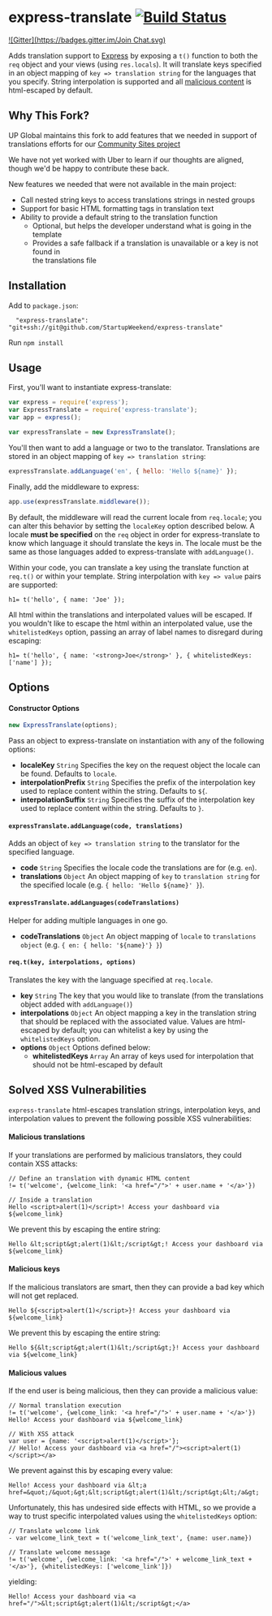 # express-translate [![Build Status](https://travis-ci.org/uber/express-translate.png?branch=master)](https://travis-ci.org/uber/express-translate)
[![Gitter](https://badges.gitter.im/Join Chat.svg)](https://gitter.im/StartupWeekend/express-translate?utm_source=badge&utm_medium=badge&utm_campaign=pr-badge)

Adds translation support to [Express](http://expressjs.com/) by exposing a `t()`
function to both the `req` object and your views (using `res.locals`). It will
translate keys specified in an object mapping of `key => translation string` for
the languages that you specify. String interpolation is supported and all
[malicious content](#solved-xss-vulnerabilities) is html-escaped by default.

## Why This Fork?

UP Global maintains this fork to add features that we needed in support of
translations efforts for our [Community Sites project](http://www.up.co/communities)

We have not yet worked with Uber to learn if our thoughts are aligned, though we'd
be happy to contribute these back.

New features we needed that were not available in the main project:

* Call nested string keys to access translations strings in nested groups
* Support for basic HTML formatting tags in translation text
* Ability to provide a default string to the translation function
  * Optional, but helps the developer understand what is going in the template
  * Provides a safe fallback if a translation is unavailable or a key is not found in   
  the translations file

## Installation

Add to `package.json`:

```
  "express-translate": "git+ssh://git@github.com/StartupWeekend/express-translate"
```

Run `npm install`

## Usage

First, you'll want to instantiate express-translate:

``` js
var express = require('express');
var ExpressTranslate = require('express-translate');
var app = express();

var expressTranslate = new ExpressTranslate();
```

You'll then want to add a language or two to the translator. Translations are
stored in an object mapping of `key => translation string`:

``` js
expressTranslate.addLanguage('en', { hello: 'Hello ${name}' });
```

Finally, add the middleware to express:

``` js
app.use(expressTranslate.middleware());
```

By default, the middleware will read the current locale from `req.locale`; you
can alter this behavior by setting the `localeKey` option described below. A
locale **must be specified** on the `req` object in order for express-translate
to know which language it should translate the keys in. The locale must be the
same as those languages added to express-translate with `addLanguage()`.

Within your code, you can translate a key using the translate function
at `req.t()` or within your template. String interpolation with `key => value`
pairs are supported:

``` jade
h1= t('hello', { name: 'Joe' });
```

All html within the translations and interpolated values will be escaped. If
you wouldn't like to escape the html within an interpolated value, use the
`whitelistedKeys` option, passing an array of label names to disregard during escaping:

``` jade
h1= t('hello', { name: '<strong>Joe</strong>' }, { whitelistedKeys: ['name'] });
```

## Options

#### Constructor Options

``` js
new ExpressTranslate(options);
```

Pass an object to express-translate on instantiation with any of the following options:

- **localeKey** `String` Specifies the key on the request object the locale can
be found. Defaults to `locale`.
- **interpolationPrefix** `String` Specifies the prefix of the interpolation
key used to replace content within the string. Defaults to `${`.
- **interpolationSuffix** `String` Specifies the suffix of the interpolation
key used to replace content within the string. Defaults to `}`.

#### `expressTranslate.addLanguage(code, translations)`

Adds an object of `key => translation string` to the translator for the specified
language.

- **code** `String` Specifies the locale code the translations are for (e.g. `en`).
- **translations** `Object` An object mapping of `key` to `translation string`
for the specified locale (e.g. `{ hello: 'Hello ${name}' }`).

#### `expressTranslate.addLanguages(codeTranslations)`

Helper for adding multiple languages in one go.

- **codeTranslations** `Object` An object mapping of `locale` to `translations object`
(e.g. `{ en: { hello: '${name}'} }`)

#### `req.t(key, interpolations, options)`

Translates the key with the language specified at `req.locale`.

- **key** `String` The key that you would like to translate (from the translations
object added with `addLanguage()`)
- **interpolations** `Object` An object mapping a key in the translation string
that should be replaced with the associated value. Values are html-escaped by
default; you can whitelist a key by using the `whitelistedKeys` option.
- **options** `Object` Options defined below:
  - **whitelistedKeys** `Array` An array of keys used for interpolation that should
  not be html-escaped by default

## Solved XSS Vulnerabilities

`express-translate` html-escapes translation strings, interpolation keys, and
interpolation values to prevent the following possible XSS vulnerabilities:

#### Malicious translations

If your translations are performed by malicious translators, they could contain
XSS attacks:

``` jade
// Define an translation with dynamic HTML content
!= t('welcome', {welcome_link: '<a href="/">' + user.name + '</a>'})

// Inside a translation
Hello <script>alert(1)</script>! Access your dashboard via ${welcome_link}
```

We prevent this by escaping the entire string:

``` jade
Hello &lt;script&gt;alert(1)&lt;/script&gt;! Access your dashboard via ${welcome_link}
```

#### Malicious keys

If the malicious translators are smart, then they can provide a bad key which
will not get replaced.

``` jade
Hello ${<script>alert(1)</script>}! Access your dashboard via ${welcome_link}
```

We prevent this by escaping the entire string:

``` jade
Hello ${&lt;script&gt;alert(1)&lt;/script&gt;}! Access your dashboard via ${welcome_link}
```

#### Malicious values

If the end user is being malicious, then they can provide a malicious value:

``` jade
// Normal translation execution
!= t('welcome', {welcome_link: '<a href="/">' + user.name + '</a>'})
Hello! Access your dashboard via ${welcome_link}

// With XSS attack
var user = {name: '<script>alert(1)</script>'};
// Hello! Access your dashboard via <a href="/"><script>alert(1)</script></a>
```

We prevent against this by escaping every value:

``` jade
Hello! Access your dashboard via &lt;a href=&quot;/&quot;&gt;&lt;script&gt;alert(1)&lt;/script&gt;&lt;/a&gt;
```

Unfortunately, this has undesired side effects with HTML, so we provide a way
to trust specific interpolated values using the `whitelistedKeys` option:

``` jade
// Translate welcome link
- var welcome_link_text = t('welcome_link_text', {name: user.name})

// Translate welcome message
!= t('welcome', {welcome_link: '<a href="/">' + welcome_link_text + '</a>'}, {whitelistedKeys: ['welcome_link']})
```

yielding:

``` jade
Hello! Access your dashboard via <a href="/">&lt;script&gt;alert(1)&lt;/script&gt;</a>
```
